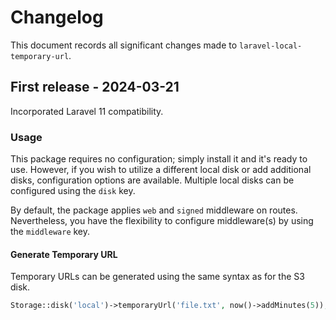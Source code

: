 # Changelog

This document records all significant changes made to `laravel-local-temporary-url`.

## First release  - 2024-03-21
Incorporated Laravel 11 compatibility.

### Usage

This package requires no configuration; simply install it and it's ready to use. However, if you wish to utilize a different local disk or add additional disks, configuration options are available. Multiple local disks can be configured using the `disk` key. <br>

By default, the package applies `web` and `signed` middleware on routes. Nevertheless, you have the flexibility to configure middleware(s) by using the `middleware` key.


#### Generate Temporary URL

Temporary URLs can be generated using the same syntax as for the S3 disk.

```php
Storage::disk('local')->temporaryUrl('file.txt', now()->addMinutes(5));


```